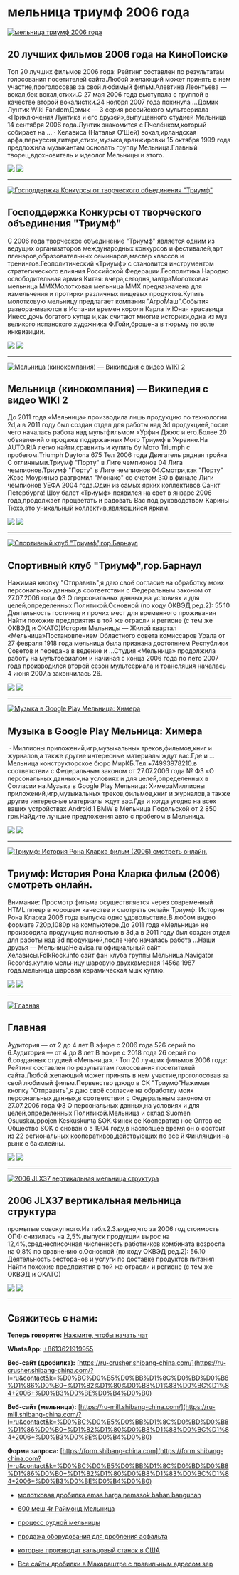# мельница триумф 2006 года

<a href="https://swt.shibang-china.com/?l=ru&img&k=%D0%BC%D0%B5%D0%BB%D1%8C%D0%BD%D0%B8%D1%86%D0%B0+%D1%82%D1%80%D0%B8%D1%83%D0%BC%D1%84+2006+%D0%B3%D0%BE%D0%B4%D0%B0" target="_blank">![мельница триумф 2006 года](http://static.shibang-china.com/all-800x300/1066.jpg)</a>

## 20 лучших фильмов 2006 года на КиноПоиске
Топ 20 лучших фильмов 2006 года: Рейтинг составлен по результатам голосования посетителей сайта.Любой желающий может принять в нем участие,проголосовав за свой любимый фильм.Алевтина Леонтьева — вокал,бэк вокал,стихи.С 27 мая 2006 года выступала с группой в качестве второй вокалистки.24 ноября 2007 года покинула …Домик Лунтик Wiki FandomДомик — 3 серия российского мультсериала &#171;Приключения Лунтика и его друзей&#187;,выпущенного студией Мельница 14 сентября 2006 года.Лунтик знакомится с Пчелёнком,который собирает на …&nbsp;&#0183;&#32;Хелависа (Наталья О'Шей) вокал,ирландская арфа,перкуссия,гитара,стихи,музыка,аранжировки 15 октября 1999 года предложила музыкантам основать группу Мельница.Главный творец,вдохновитель и идеолог Мельницы и этого.


<a href="https://whatsapp.shibangsoft.com/WhatsApp.php" target="_blank" title="WhatsApp">![](http://static.shibang-china.com/icon/whatsapp.png)</a> <a href="https://swt.shibang-china.com/?l=ru&icon&k=%D0%BC%D0%B5%D0%BB%D1%8C%D0%BD%D0%B8%D1%86%D0%B0+%D1%82%D1%80%D0%B8%D1%83%D0%BC%D1%84+2006+%D0%B3%D0%BE%D0%B4%D0%B0" target="_blank">![](http://static.shibang-china.com/icon/chat-ru.png)</a>

---

<a href="https://swt.shibang-china.com/?l=ru&img&k=%D0%BC%D0%B5%D0%BB%D1%8C%D0%BD%D0%B8%D1%86%D0%B0+%D1%82%D1%80%D0%B8%D1%83%D0%BC%D1%84+2006+%D0%B3%D0%BE%D0%B4%D0%B0" target="_blank">![Господдержка Конкурсы от творческого объединения &quot;Триумф&quot;](http://static.shibang-china.com/all-800x300/502.jpg)</a>

## Господдержка Конкурсы от творческого объединения &quot;Триумф&quot;
С 2006 года творческое объединение &quot;Триумф&quot; является одним из ведущих организаторов международных конкурсов и фестивалей,арт пленэров,образовательных семинаров,мастер классов и тренингов.Геополитический &#171;Триумф&#187; c становится инструментом стратегического влияния Российской Федерации.Геополитика.Народно освободительная армия Китая: вчера,сегодня,завтраМолотковая мельница ММХМолотковая мельница ММХ предназначена для измельчения и протирки различных пищевых продуктов.Купить молотковую мельницу предлагает компания &quot;АгроМаш&quot;.События разворачиваются в Испании времен короля Карла iv.Юная красавица Инесс,дочь богатого купца и,как считают многие историки,одна из муз великого испанского художника Ф.Гойи,брошена в тюрьму по воле инквизиции.


<a href="https://whatsapp.shibangsoft.com/WhatsApp.php" target="_blank" title="WhatsApp">![](http://static.shibang-china.com/icon/whatsapp.png)</a> <a href="https://swt.shibang-china.com/?l=ru&icon&k=%D0%BC%D0%B5%D0%BB%D1%8C%D0%BD%D0%B8%D1%86%D0%B0+%D1%82%D1%80%D0%B8%D1%83%D0%BC%D1%84+2006+%D0%B3%D0%BE%D0%B4%D0%B0" target="_blank">![](http://static.shibang-china.com/icon/chat-ru.png)</a>

---

<a href="https://swt.shibang-china.com/?l=ru&img&k=%D0%BC%D0%B5%D0%BB%D1%8C%D0%BD%D0%B8%D1%86%D0%B0+%D1%82%D1%80%D0%B8%D1%83%D0%BC%D1%84+2006+%D0%B3%D0%BE%D0%B4%D0%B0" target="_blank">![Мельница (кинокомпания) — Википедия с видео WIKI 2](http://static.shibang-china.com/all-800x300/225.jpg)</a>

## Мельница (кинокомпания) — Википедия с видео WIKI 2
До 2011 года &#171;Мельница&#187; производила лишь продукцию по технологии 2d,а в 2011 году был создан отдел для работы над 3d продукцией,после чего началась работа над мультфильмом &#171;Урфин Джюс и его.Более 20 объявлений о продаже подержанных Мото Триумф в Украине.На AUTO.RIA легко найти,сравнить и купить бу Мото Triumph с пробегом.Triumph Daytona 675 Тел 2006 года Двигатель рядная тройка С отличными.Триумф &quot;Порту&quot; в Лиге чемпионов 04 Лига чемпионов.Триумф &quot;Порту&quot; в Лиге чемпионов 04.Смотри,как &quot;Порту&quot; Жозе Моуринью разгромил &quot;Монако&quot; со счетом 3:0 в финале Лиги чемпионов УЕФА 2004 года.Один из самых ярких коллективов Санкт Петербурга! Шоу балет &#171;Триумф&#187; появился на свет в январе 2006 года,продолжает процветать и радовать Вас под руководством Карины Тюхэ,это уникальный коллектив,являющийся ярким.


<a href="https://whatsapp.shibangsoft.com/WhatsApp.php" target="_blank" title="WhatsApp">![](http://static.shibang-china.com/icon/whatsapp.png)</a> <a href="https://swt.shibang-china.com/?l=ru&icon&k=%D0%BC%D0%B5%D0%BB%D1%8C%D0%BD%D0%B8%D1%86%D0%B0+%D1%82%D1%80%D0%B8%D1%83%D0%BC%D1%84+2006+%D0%B3%D0%BE%D0%B4%D0%B0" target="_blank">![](http://static.shibang-china.com/icon/chat-ru.png)</a>

---

<a href="https://swt.shibang-china.com/?l=ru&img&k=%D0%BC%D0%B5%D0%BB%D1%8C%D0%BD%D0%B8%D1%86%D0%B0+%D1%82%D1%80%D0%B8%D1%83%D0%BC%D1%84+2006+%D0%B3%D0%BE%D0%B4%D0%B0" target="_blank">![Спортивный клуб &quot;Триумф&quot;,гор.Барнаул](http://static.shibang-china.com/all-800x300/1387.jpg)</a>

## Спортивный клуб &quot;Триумф&quot;,гор.Барнаул
Нажимая кнопку &quot;Отправить&quot;,я даю своё согласие на обработку моих персональных данных,в соответствии с Федеральным законом от 27.07.2006 года ФЗ О персональных данных,на условиях и для целей,определенных Политикой.Основной (по коду ОКВЭД ред.2): 55.10 Деятельность гостиниц и прочих мест для временного проживания Найти похожие предприятия в той же отрасли и регионе (с тем же ОКВЭД и ОКАТО)История Мельницы — Жилой квартал &#171;Мельница&#187;Постановлением Областного совета комиссаров Урала от 27 февраля 1918 года мельница была признана достоянием Республики Советов и передана в ведение и …Студия &#171;Мельница&#187; продолжила работу на мультсериалом и начиная с конца 2006 года по лето 2007 года производился второй сезон мультсериала и трансляция началась 4 июня 2007,а закончилась 26.


<a href="https://whatsapp.shibangsoft.com/WhatsApp.php" target="_blank" title="WhatsApp">![](http://static.shibang-china.com/icon/whatsapp.png)</a> <a href="https://swt.shibang-china.com/?l=ru&icon&k=%D0%BC%D0%B5%D0%BB%D1%8C%D0%BD%D0%B8%D1%86%D0%B0+%D1%82%D1%80%D0%B8%D1%83%D0%BC%D1%84+2006+%D0%B3%D0%BE%D0%B4%D0%B0" target="_blank">![](http://static.shibang-china.com/icon/chat-ru.png)</a>

---

<a href="https://swt.shibang-china.com/?l=ru&img&k=%D0%BC%D0%B5%D0%BB%D1%8C%D0%BD%D0%B8%D1%86%D0%B0+%D1%82%D1%80%D0%B8%D1%83%D0%BC%D1%84+2006+%D0%B3%D0%BE%D0%B4%D0%B0" target="_blank">![Музыка в Google Play Мельница: Химера](http://static.shibang-china.com/all-800x300/17.jpg)</a>

## Музыка в Google Play Мельница: Химера
&nbsp;&#0183;&#32;Миллионы приложений,игр,музыкальных треков,фильмов,книг и журналов,а также другие интересные материалы ждут вас.Где и …Мельница конструкторское бюро МирКБ.Тел:+74993978210.в соответствии с Федеральным законом от 27.07.2006 года № ФЗ &#171;О персональных данных&#187;,на условиях и для целей,определенных в Согласии на.Музыка в Google Play Мельница: ХимераМиллионы приложений,игр,музыкальных треков,фильмов,книг и журналов,а также другие интересные материалы ждут вас.Где и когда угодно на всех ваших устройствах Android.1 BMW в Мельница Подольской от 2 850 грн.Найдите лучшие предложения авто с пробегом в Мельница.


<a href="https://whatsapp.shibangsoft.com/WhatsApp.php" target="_blank" title="WhatsApp">![](http://static.shibang-china.com/icon/whatsapp.png)</a> <a href="https://swt.shibang-china.com/?l=ru&icon&k=%D0%BC%D0%B5%D0%BB%D1%8C%D0%BD%D0%B8%D1%86%D0%B0+%D1%82%D1%80%D0%B8%D1%83%D0%BC%D1%84+2006+%D0%B3%D0%BE%D0%B4%D0%B0" target="_blank">![](http://static.shibang-china.com/icon/chat-ru.png)</a>

---

<a href="https://swt.shibang-china.com/?l=ru&img&k=%D0%BC%D0%B5%D0%BB%D1%8C%D0%BD%D0%B8%D1%86%D0%B0+%D1%82%D1%80%D0%B8%D1%83%D0%BC%D1%84+2006+%D0%B3%D0%BE%D0%B4%D0%B0" target="_blank">![Триумф: История Рона Кларка фильм (2006) смотреть онлайн.](http://static.shibang-china.com/all-800x300/989.jpg)</a>

## Триумф: История Рона Кларка фильм (2006) смотреть онлайн.
Внимание: Просмотр фильма осуществляется через современный HTML плеер в хорошем качестве и смотреть онлайн Триумф: История Рона Кларка 2006 года выпуска одно удовольствие.В любом видео формате 720p,1080p на компьютере.До 2011 года &#171;Мельница&#187; не производила продукцию полностью в 3d,а в 2011 году был создан отдел для работы над 3d продукцией,после чего началась работа …Наши друзья — МельницаHelavisa.ru официальный сайт Хелависы.FolkRock.info сайт фан клуба группы Мельница.Navigator Records.куплю мельницу шаровую двухкамерная 1456а 1987 года.мельница шаровая керамическая мшк куплю.


<a href="https://whatsapp.shibangsoft.com/WhatsApp.php" target="_blank" title="WhatsApp">![](http://static.shibang-china.com/icon/whatsapp.png)</a> <a href="https://swt.shibang-china.com/?l=ru&icon&k=%D0%BC%D0%B5%D0%BB%D1%8C%D0%BD%D0%B8%D1%86%D0%B0+%D1%82%D1%80%D0%B8%D1%83%D0%BC%D1%84+2006+%D0%B3%D0%BE%D0%B4%D0%B0" target="_blank">![](http://static.shibang-china.com/icon/chat-ru.png)</a>

---

<a href="https://swt.shibang-china.com/?l=ru&img&k=%D0%BC%D0%B5%D0%BB%D1%8C%D0%BD%D0%B8%D1%86%D0%B0+%D1%82%D1%80%D0%B8%D1%83%D0%BC%D1%84+2006+%D0%B3%D0%BE%D0%B4%D0%B0" target="_blank">![Главная](http://static.shibang-china.com/all-800x300/569.jpg)</a>

## Главная
Аудитория — от 2 до 4 лет В эфире с 2006 года 526 серий по 6.Аудитория — от 4 до 8 лет В эфире с 2018 года 26 серий по 6.созданных студией &#171;Мельница&#187;.&nbsp;&#0183;&#32;Топ 20 лучших фильмов 2006 года: Рейтинг составлен по результатам голосования посетителей сайта.Любой желающий может принять в нем участие,проголосовав за свой любимый фильм.Первенство дзюдо в СК &quot;Триумф&quot;Нажимая кнопку &quot;Отправить&quot;,я даю своё согласие на обработку моих персональных данных,в соответствии с Федеральным законом от 27.07.2006 года ФЗ О персональных данных,на условиях и для целей,определенных Политикой.Мельница и склад Suomen Osuuskauppojen Keskuskunta SOK.Финск ое Кооператив ное Оптов ое Общество SOK о снован о в 1904 году,в настоящее время он о состоит из 22 региональных кооперативов,действующих по все й Финляндии на рынк е бакалейны.


<a href="https://whatsapp.shibangsoft.com/WhatsApp.php" target="_blank" title="WhatsApp">![](http://static.shibang-china.com/icon/whatsapp.png)</a> <a href="https://swt.shibang-china.com/?l=ru&icon&k=%D0%BC%D0%B5%D0%BB%D1%8C%D0%BD%D0%B8%D1%86%D0%B0+%D1%82%D1%80%D0%B8%D1%83%D0%BC%D1%84+2006+%D0%B3%D0%BE%D0%B4%D0%B0" target="_blank">![](http://static.shibang-china.com/icon/chat-ru.png)</a>

---

<a href="https://swt.shibang-china.com/?l=ru&img&k=%D0%BC%D0%B5%D0%BB%D1%8C%D0%BD%D0%B8%D1%86%D0%B0+%D1%82%D1%80%D0%B8%D1%83%D0%BC%D1%84+2006+%D0%B3%D0%BE%D0%B4%D0%B0" target="_blank">![2006 JLX37 вертикальная мельница структура](http://static.shibang-china.com/all-800x300/1245.jpg)</a>

## 2006 JLX37 вертикальная мельница структура
промытые совокупного.Из табл.2.3.видно,что за 2006 год стоимость ОПФ снизилась на 2,5%,выпуск продукции вырос на 12,4%,среднесписочная численность работников комбината возросла на 0,8% по сравнению с.Основной (по коду ОКВЭД ред.2): 56.10 Деятельность ресторанов и услуги по доставке продуктов питания Найти похожие предприятия в той же отрасли и регионе (с тем же ОКВЭД и ОКАТО)

<a href="https://whatsapp.shibangsoft.com/WhatsApp.php" target="_blank" title="WhatsApp">![](http://static.shibang-china.com/icon/whatsapp.png)</a> <a href="https://swt.shibang-china.com/?l=ru&icon&k=%D0%BC%D0%B5%D0%BB%D1%8C%D0%BD%D0%B8%D1%86%D0%B0+%D1%82%D1%80%D0%B8%D1%83%D0%BC%D1%84+2006+%D0%B3%D0%BE%D0%B4%D0%B0" target="_blank">![](http://static.shibang-china.com/icon/chat-ru.png)</a>

---
## Свяжитесь с нами:

**Теперь говорите:** [Нажмите, чтобы начать чат](https://swt.shibang-china.com?l=ru&contact&k=%D0%BC%D0%B5%D0%BB%D1%8C%D0%BD%D0%B8%D1%86%D0%B0+%D1%82%D1%80%D0%B8%D1%83%D0%BC%D1%84+2006+%D0%B3%D0%BE%D0%B4%D0%B0)

**WhatsApp:**  [+8613621919955](https://whatsapp.shibangsoft.com/WhatsApp.php)

**Веб-сайт (дробилка):** [https://ru-crusher.shibang-china.com/](https://ru-crusher.shibang-china.com/?l=ru&contact&k=%D0%BC%D0%B5%D0%BB%D1%8C%D0%BD%D0%B8%D1%86%D0%B0+%D1%82%D1%80%D0%B8%D1%83%D0%BC%D1%84+2006+%D0%B3%D0%BE%D0%B4%D0%B0)

**Веб-сайт (мельница):** [https://ru-mill.shibang-china.com/](https://ru-mill.shibang-china.com/?l=ru&contact&k=%D0%BC%D0%B5%D0%BB%D1%8C%D0%BD%D0%B8%D1%86%D0%B0+%D1%82%D1%80%D0%B8%D1%83%D0%BC%D1%84+2006+%D0%B3%D0%BE%D0%B4%D0%B0)

**Форма запроса:** [https://form.shibang-china.com](https://form.shibang-china.com?l=ru&contact&k=%D0%BC%D0%B5%D0%BB%D1%8C%D0%BD%D0%B8%D1%86%D0%B0+%D1%82%D1%80%D0%B8%D1%83%D0%BC%D1%84+2006+%D0%B3%D0%BE%D0%B4%D0%B0)

* [молотковая дробилка emas harga pemasok bahan bangunan](../124/%D0%BC%D0%BE%D0%BB%D0%BE%D1%82%D0%BA%D0%BE%D0%B2%D0%B0%D1%8F%20%D0%B4%D1%80%D0%BE%D0%B1%D0%B8%D0%BB%D0%BA%D0%B0%20emas%20harga%20pemasok%20bahan%20bangunan.md)

* [600 меш 4r Раймонд Мельница](../125/600%20%D0%BC%D0%B5%D1%88%204r%20%D0%A0%D0%B0%D0%B9%D0%BC%D0%BE%D0%BD%D0%B4%20%D0%9C%D0%B5%D0%BB%D1%8C%D0%BD%D0%B8%D1%86%D0%B0.md)

* [процесс рудной мельницы](../124/%D0%BF%D1%80%D0%BE%D1%86%D0%B5%D1%81%D1%81%20%D1%80%D1%83%D0%B4%D0%BD%D0%BE%D0%B9%20%D0%BC%D0%B5%D0%BB%D1%8C%D0%BD%D0%B8%D1%86%D1%8B.md)

* [продажа оборудования для дробления асфальта](../123/%D0%BF%D1%80%D0%BE%D0%B4%D0%B0%D0%B6%D0%B0%20%D0%BE%D0%B1%D0%BE%D1%80%D1%83%D0%B4%D0%BE%D0%B2%D0%B0%D0%BD%D0%B8%D1%8F%20%D0%B4%D0%BB%D1%8F%20%D0%B4%D1%80%D0%BE%D0%B1%D0%BB%D0%B5%D0%BD%D0%B8%D1%8F%20%D0%B0%D1%81%D1%84%D0%B0%D0%BB%D1%8C%D1%82%D0%B0.md)

* [которые производят вальцовый станок в США](../124/%D0%BA%D0%BE%D1%82%D0%BE%D1%80%D1%8B%D0%B5%20%D0%BF%D1%80%D0%BE%D0%B8%D0%B7%D0%B2%D0%BE%D0%B4%D1%8F%D1%82%20%D0%B2%D0%B0%D0%BB%D1%8C%D1%86%D0%BE%D0%B2%D1%8B%D0%B9%20%D1%81%D1%82%D0%B0%D0%BD%D0%BE%D0%BA%20%D0%B2%20%D0%A1%D0%A8%D0%90.md)

* [Все сайты дробилки в Махараштре с правильным адресом sep](../125/%D0%92%D1%81%D0%B5%20%D1%81%D0%B0%D0%B9%D1%82%D1%8B%20%D0%B4%D1%80%D0%BE%D0%B1%D0%B8%D0%BB%D0%BA%D0%B8%20%D0%B2%20%D0%9C%D0%B0%D1%85%D0%B0%D1%80%D0%B0%D1%88%D1%82%D1%80%D0%B5%20%D1%81%20%D0%BF%D1%80%D0%B0%D0%B2%D0%B8%D0%BB%D1%8C%D0%BD%D1%8B%D0%BC%20%D0%B0%D0%B4%D1%80%D0%B5%D1%81%D0%BE%D0%BC%20sep.md)